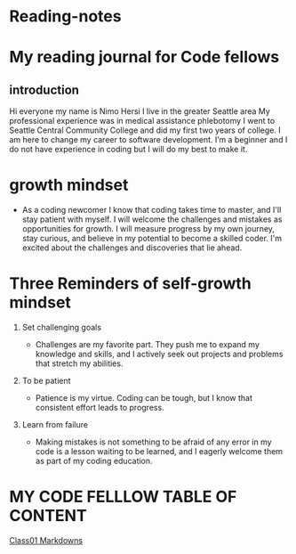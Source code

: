 # Reading-notes

# My reading journal for Code fellows
## introduction

Hi everyone my name is Nimo Hersi I live in the greater Seattle area My professional experience was in medical assistance phlebotomy I went to Seattle Central Community College and did my first two years of college. I am here to change my career to software development. I’m a beginner and I do not have experience in coding but I will do my best to make it.

# growth mindset

* As a coding newcomer I know that coding takes time to master, and I'll stay patient with myself. I will welcome the challenges and mistakes as opportunities for growth. I will measure progress by my own journey, stay curious, and believe in my potential to become a skilled coder. I'm excited about the challenges and discoveries that lie ahead.

 # Three Reminders of self-growth mindset

1. Set challenging goals
   
     * Challenges are my favorite part. They push me to expand my knowledge and skills, and I actively seek out projects and problems that stretch my abilities. 
  
2. To be patient
 
     * Patience is my virtue. Coding can be tough, but I know that consistent effort leads to progress. 

 3. Learn from failure
  
     * Making mistakes is not something to be afraid of any error in my code is a lesson waiting to be learned, and I eagerly welcome them as part of my coding education.

   
   

# MY CODE FELLLOW TABLE OF CONTENT  
[Class01 Markdowns](https://nimo-88.github.io/markdowns/)

